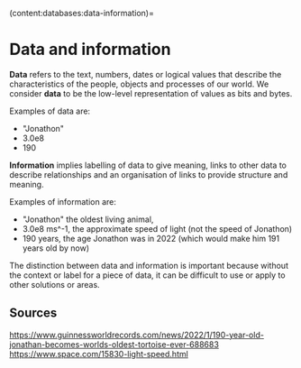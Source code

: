 (content:databases:data-information)=
# Data and information

**Data** refers to the text, numbers, dates or logical values that describe the
characteristics of the people, objects and processes of our world.
We consider **data** to be the low-level representation of values as bits and
bytes.

Examples of data are:
* "Jonathon"
* 3.0e8
* 190

**Information** implies labelling of data to give meaning, links to other data
to describe relationships and an organisation of links to provide structure and meaning.

Examples of information are:
* "Jonathon" the oldest living animal,
* 3.0e8 ms^-1, the approximate speed of light (not the speed of Jonathon)
* 190 years, the age Jonathon was in 2022 (which would make him 191 years old by
  now)

The distinction between data and information is important because without the
context or label for a piece of data, it can be difficult to use or apply to
other solutions or areas.


## Sources

https://www.guinnessworldrecords.com/news/2022/1/190-year-old-jonathan-becomes-worlds-oldest-tortoise-ever-688683
https://www.space.com/15830-light-speed.html
